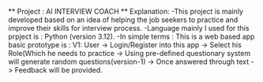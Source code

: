** Project : AI INTERVIEW COACH **
Explanation: 
  -This project is mainly developed based on an idea of helping the job seekers to practice and improve their skills for interview process. 
  -Language mainly I used for this prpject is : Python (version 3.12).
  -In simple terms : This is a web based app basic prototype is :
    V1: User -> Login/Register into this app -> Select his Role(Which he needs to practice -> Using pre-defined questionary system will generate random questions(version-1) -> Once answered through text -> Feedback will be provided. 

